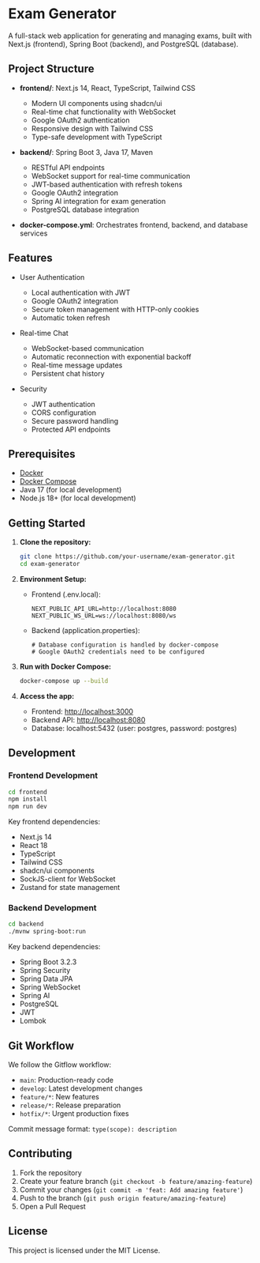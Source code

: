 # Exam Generator

A full-stack web application for generating and managing exams, built with Next.js (frontend), Spring Boot (backend), and PostgreSQL (database).

## Project Structure

- **frontend/**: Next.js 14, React, TypeScript, Tailwind CSS
  - Modern UI components using shadcn/ui
  - Real-time chat functionality with WebSocket
  - Google OAuth2 authentication
  - Responsive design with Tailwind CSS
  - Type-safe development with TypeScript

- **backend/**: Spring Boot 3, Java 17, Maven
  - RESTful API endpoints
  - WebSocket support for real-time communication
  - JWT-based authentication with refresh tokens
  - Google OAuth2 integration
  - Spring AI integration for exam generation
  - PostgreSQL database integration

- **docker-compose.yml**: Orchestrates frontend, backend, and database services

## Features

- User Authentication
  - Local authentication with JWT
  - Google OAuth2 integration
  - Secure token management with HTTP-only cookies
  - Automatic token refresh

- Real-time Chat
  - WebSocket-based communication
  - Automatic reconnection with exponential backoff
  - Real-time message updates
  - Persistent chat history

- Security
  - JWT authentication
  - CORS configuration
  - Secure password handling
  - Protected API endpoints

## Prerequisites

- [Docker](https://www.docker.com/get-started)
- [Docker Compose](https://docs.docker.com/compose/)
- Java 17 (for local development)
- Node.js 18+ (for local development)

## Getting Started

1. **Clone the repository:**
   ```bash
   git clone https://github.com/your-username/exam-generator.git
   cd exam-generator
   ```

2. **Environment Setup:**
   - Frontend (.env.local):
     ```
     NEXT_PUBLIC_API_URL=http://localhost:8080
     NEXT_PUBLIC_WS_URL=ws://localhost:8080/ws
     ```
   - Backend (application.properties):
     ```
     # Database configuration is handled by docker-compose
     # Google OAuth2 credentials need to be configured
     ```

3. **Run with Docker Compose:**
   ```bash
   docker-compose up --build
   ```

4. **Access the app:**
   - Frontend: [http://localhost:3000](http://localhost:3000)
   - Backend API: [http://localhost:8080](http://localhost:8080)
   - Database: localhost:5432 (user: postgres, password: postgres)

## Development

### Frontend Development
```bash
cd frontend
npm install
npm run dev
```

Key frontend dependencies:
- Next.js 14
- React 18
- TypeScript
- Tailwind CSS
- shadcn/ui components
- SockJS-client for WebSocket
- Zustand for state management

### Backend Development
```bash
cd backend
./mvnw spring-boot:run
```

Key backend dependencies:
- Spring Boot 3.2.3
- Spring Security
- Spring Data JPA
- Spring WebSocket
- Spring AI
- PostgreSQL
- JWT
- Lombok

## Git Workflow

We follow the Gitflow workflow:
- `main`: Production-ready code
- `develop`: Latest development changes
- `feature/*`: New features
- `release/*`: Release preparation
- `hotfix/*`: Urgent production fixes

Commit message format: `type(scope): description`

## Contributing

1. Fork the repository
2. Create your feature branch (`git checkout -b feature/amazing-feature`)
3. Commit your changes (`git commit -m 'feat: Add amazing feature'`)
4. Push to the branch (`git push origin feature/amazing-feature`)
5. Open a Pull Request

## License

This project is licensed under the MIT License. 
